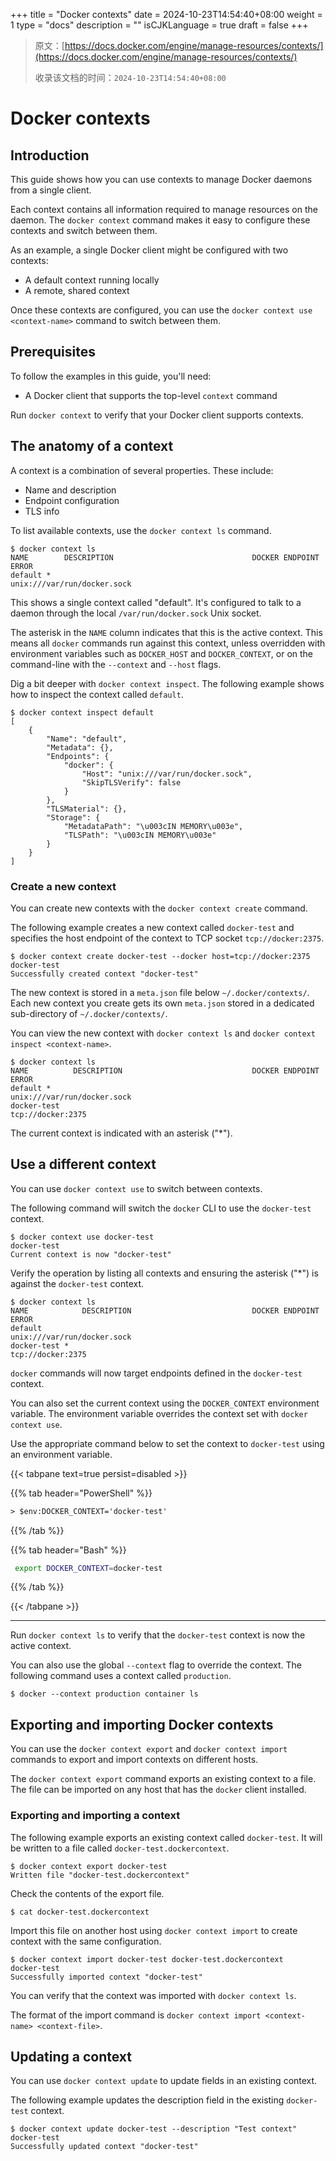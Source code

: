 +++
title = "Docker contexts"
date = 2024-10-23T14:54:40+08:00
weight = 1
type = "docs"
description = ""
isCJKLanguage = true
draft = false
+++

> 原文：[https://docs.docker.com/engine/manage-resources/contexts/](https://docs.docker.com/engine/manage-resources/contexts/)
>
> 收录该文档的时间：`2024-10-23T14:54:40+08:00`

# Docker contexts

## Introduction

This guide shows how you can use contexts to manage Docker daemons from a single client.

Each context contains all information required to manage resources on the daemon. The `docker context` command makes it easy to configure these contexts and switch between them.

As an example, a single Docker client might be configured with two contexts:

- A default context running locally
- A remote, shared context

Once these contexts are configured, you can use the `docker context use <context-name>` command to switch between them.

## Prerequisites

To follow the examples in this guide, you'll need:

- A Docker client that supports the top-level `context` command

Run `docker context` to verify that your Docker client supports contexts.

## The anatomy of a context

A context is a combination of several properties. These include:

- Name and description
- Endpoint configuration
- TLS info

To list available contexts, use the `docker context ls` command.



```console
$ docker context ls
NAME        DESCRIPTION                               DOCKER ENDPOINT               ERROR
default *                                             unix:///var/run/docker.sock
```

This shows a single context called "default". It's configured to talk to a daemon through the local `/var/run/docker.sock` Unix socket.

The asterisk in the `NAME` column indicates that this is the active context. This means all `docker` commands run against this context, unless overridden with environment variables such as `DOCKER_HOST` and `DOCKER_CONTEXT`, or on the command-line with the `--context` and `--host` flags.

Dig a bit deeper with `docker context inspect`. The following example shows how to inspect the context called `default`.



```console
$ docker context inspect default
[
    {
        "Name": "default",
        "Metadata": {},
        "Endpoints": {
            "docker": {
                "Host": "unix:///var/run/docker.sock",
                "SkipTLSVerify": false
            }
        },
        "TLSMaterial": {},
        "Storage": {
            "MetadataPath": "\u003cIN MEMORY\u003e",
            "TLSPath": "\u003cIN MEMORY\u003e"
        }
    }
]
```

### Create a new context

You can create new contexts with the `docker context create` command.

The following example creates a new context called `docker-test` and specifies the host endpoint of the context to TCP socket `tcp://docker:2375`.



```console
$ docker context create docker-test --docker host=tcp://docker:2375
docker-test
Successfully created context "docker-test"
```

The new context is stored in a `meta.json` file below `~/.docker/contexts/`. Each new context you create gets its own `meta.json` stored in a dedicated sub-directory of `~/.docker/contexts/`.

You can view the new context with `docker context ls` and `docker context inspect <context-name>`.



```console
$ docker context ls
NAME          DESCRIPTION                             DOCKER ENDPOINT               ERROR
default *                                             unix:///var/run/docker.sock
docker-test                                           tcp://docker:2375
```

The current context is indicated with an asterisk ("*").

## Use a different context

You can use `docker context use` to switch between contexts.

The following command will switch the `docker` CLI to use the `docker-test` context.



```console
$ docker context use docker-test
docker-test
Current context is now "docker-test"
```

Verify the operation by listing all contexts and ensuring the asterisk ("*") is against the `docker-test` context.



```console
$ docker context ls
NAME            DESCRIPTION                           DOCKER ENDPOINT               ERROR
default                                               unix:///var/run/docker.sock
docker-test *                                         tcp://docker:2375
```

`docker` commands will now target endpoints defined in the `docker-test` context.

You can also set the current context using the `DOCKER_CONTEXT` environment variable. The environment variable overrides the context set with `docker context use`.

Use the appropriate command below to set the context to `docker-test` using an environment variable.

{{< tabpane text=true persist=disabled >}}

{{% tab header="PowerShell" %}}

```ps
> $env:DOCKER_CONTEXT='docker-test'
```

{{% /tab  %}}

{{% tab header="Bash" %}}

```bash
 export DOCKER_CONTEXT=docker-test
```

{{% /tab  %}}

{{< /tabpane >}}

 

------

Run `docker context ls` to verify that the `docker-test` context is now the active context.

You can also use the global `--context` flag to override the context. The following command uses a context called `production`.



```console
$ docker --context production container ls
```

## Exporting and importing Docker contexts

You can use the `docker context export` and `docker context import` commands to export and import contexts on different hosts.

The `docker context export` command exports an existing context to a file. The file can be imported on any host that has the `docker` client installed.

### Exporting and importing a context

The following example exports an existing context called `docker-test`. It will be written to a file called `docker-test.dockercontext`.



```console
$ docker context export docker-test
Written file "docker-test.dockercontext"
```

Check the contents of the export file.



```console
$ cat docker-test.dockercontext
```

Import this file on another host using `docker context import` to create context with the same configuration.



```console
$ docker context import docker-test docker-test.dockercontext
docker-test
Successfully imported context "docker-test"
```

You can verify that the context was imported with `docker context ls`.

The format of the import command is `docker context import <context-name> <context-file>`.

## Updating a context

You can use `docker context update` to update fields in an existing context.

The following example updates the description field in the existing `docker-test` context.



```console
$ docker context update docker-test --description "Test context"
docker-test
Successfully updated context "docker-test"
```
